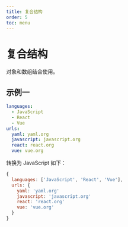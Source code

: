 ```yaml
---
title: 复合结构
order: 5
toc: menu
---
```


# 复合结构

对象和数组结合使用。

## 示例一

```yaml
languages:
  - JavaScript
  - React
  - Vue
urls:
  yaml: yaml.org
  javascript: javascript.org
  react: react.org
  vue: vue.org
```

转换为 JavaScript 如下：

```js
{
  languages: ['JavaScript', 'React', 'Vue'],
  urls: {
    yaml: 'yaml.org'
    javascript: 'javascript.org'
    react: 'react.org'
    vue: 'vue.org'
  }
}
```
